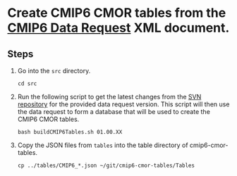 # Create CMIP6 CMOR tables from the [CMIP6 Data Request](https://earthsystemcog.org/projects/wip/CMIP6DataRequest) XML document.

## Steps

1. Go into the `src` directory.
    ```
    cd src
    ```
2. Run the following script to get the latest changes from the [SVN repository](http://proj.badc.rl.ac.uk/svn/exarch/CMIP6dreq/tags/) for the provided data request version.  This script will then use the data request to form a database that will be used to create the CMIP6 CMOR tables.
    ```
    bash buildCMIP6Tables.sh 01.00.XX
    ```
3. Copy the JSON files from `tables` into the table directory of cmip6-cmor-tables.
    ```
    cp ../tables/CMIP6_*.json ~/git/cmip6-cmor-tables/Tables
    ```
